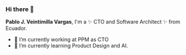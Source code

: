 ### Hi there 👋

**Pablo J. Veintimilla Vargas**, I'm a ✨ CTO and Software Architect ✨ from Ecuador.

- 🔭 I’m currently working at PPM as CTO
- 🌱 I’m currently learning Product Design and AI.

<!---
Here are some ideas to get you started:


- 🌱 I’m currently learning ...
- 👯 I’m looking to collaborate on ...
- 🤔 I’m looking for help with ...
- 💬 Ask me about ...
- 📫 How to reach me: ...
- 😄 Pronouns: ...
- ⚡ Fun fact: ...
-->

